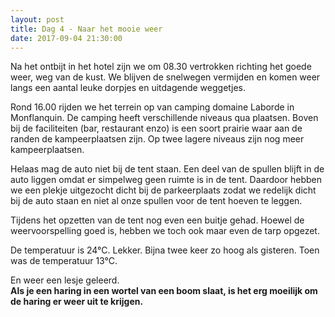 ```yaml
---
layout: post
title: Dag 4 - Naar het mooie weer
date: 2017-09-04 21:30:00
---
```


Na het ontbijt in het hotel zijn we om 08.30 vertrokken richting het goede weer, weg van de kust. We blijven de snelwegen vermijden en komen weer langs een aantal leuke dorpjes en uitdagende weggetjes.<br>

Rond 16.00 rijden we het terrein op van camping domaine Laborde in Monflanquin. De camping heeft verschillende niveaus qua plaatsen. Boven bij de faciliteiten (bar, restaurant enzo) is een soort prairie waar aan de randen de kampeerplaatsen zijn. Op twee lagere niveaus zijn nog meer kampeerplaatsen.<br>

Helaas mag de auto niet bij de tent staan. Een deel van de spullen blijft in de auto liggen omdat er simpelweg geen ruimte is in de tent. Daardoor hebben we een plekje uitgezocht dicht bij de parkeerplaats zodat we redelijk dicht bij de auto staan en niet al onze spullen voor de tent hoeven te leggen.<br>

Tijdens het opzetten van de tent nog even een buitje gehad. Hoewel de weervoorspelling goed is, hebben we toch ook maar even de tarp opgezet.<br>

De temperatuur is 24°C. Lekker. Bijna twee keer zo hoog als gisteren. Toen was de temperatuur 13°C.<br>

En weer een lesje geleerd.<br>
**Als je een haring in een wortel van een boom slaat, is het erg moeilijk om de haring er weer uit te krijgen.**
